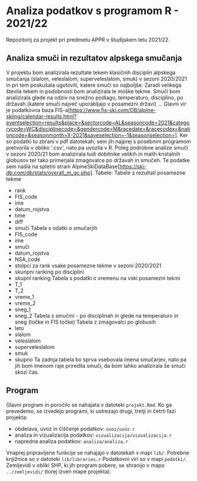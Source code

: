 # Analiza podatkov s programom R - 2021/22

Repozitorij za projekt pri predmetu APPR v študijskem letu 2021/22. 

## Analiza smuči in rezultatov alpskega smučanja

V projektu bom analizirala rezultate tekem klasičnih disciplin alpskega smučanja (slalom, veleslalom, superveleslalom, smuk) v sezoni 2020/2021 in pri tem poskušala ugotoviti, katere smuči so najboljše. Zaradi velikega števila tekem in podobnosti bom analizirala le moške tekme. 
Smuči bom analizirala glede na odziv na snežno podlago, temperaturo, disciplino, po državah (katere smuči največ uporabljajo v posamezni državi) ...
Glavni vir je podatkovna baza FIS-a[https://www.fis-ski.com/DB/alpine-skiing/calendar-results.html?eventselection=results&place=&sectorcode=AL&seasoncode=2021&categorycode=WC&disciplinecode=&gendercode=M&racedate=&racecodex=&nationcode=&seasonmonth=X-2021&saveselection=-1&seasonselection=]. Ker so podatki tu zbrani v pdf datotekah, sem jih najprej s posebnim programom pretvorila v obliko '.csv', nato pa uvozila v R. 
Poleg podrobne analize smuči v sezoni 2020/21 bom analizirala tudi dobitnike velikih in malih kristalnih globusov ter tako primerjala zmagovalce po državah in smučeh. Te podatke sem našla na spletni strani AlpineSkiDataBase[https://ski-db.com/db/stats/overall_m_gc.php].
Tabele:
Tabele z rezultati posamezne tekme
* rank
* FIS_code
* ime
* datum_rojstva
* time
* diff
* smuči
Tabela s odatki o smučarjih
* FIS_code
* ime
* smuči
* datum_rojstva
* NSA_code
* stolpci za rank vsake posamezne tekme v sezoni 2020/2021
* skunpni ranking po disciplini
* skupni ranking
Tabela s podatki o vremenu na vski posamezni tekmi
* T_1
* T_2
* vreme_1
* vreme_2
* sneg_1
* sneg_2
Tabela s smučmi - po disciplinah in glede na temperaturo in sneg (točke in FIS točke)
Tabela z zmagovalci po globusih
* leto
* slalom
* veleslalom
* superveleslalom
* smuk
* skupno
Ta zadnja tabela bo sprva vsebovala imena smučarjev, nato pa jih bom imenom raje priredila smuči, da bom lahko analizirala še smuči skozi čas.

## Program

Glavni program in poročilo se nahajata v datoteki `projekt.Rmd`.
Ko ga prevedemo, se izvedejo programi, ki ustrezajo drugi, tretji in četrti fazi projekta:

* obdelava, uvoz in čiščenje podatkov: `uvoz/uvoz.r`
* analiza in vizualizacija podatkov: `vizualizacija/vizualizacija.r`
* napredna analiza podatkov: `analiza/analiza.r`

Vnaprej pripravljene funkcije se nahajajo v datotekah v mapi `lib/`.
Potrebne knjižnice so v datoteki `lib/libraries.r`
Podatkovni viri so v mapi `podatki/`.
Zemljevidi v obliki SHP, ki jih program pobere,
se shranijo v mapo `../zemljevidi/` (torej izven mape projekta).
